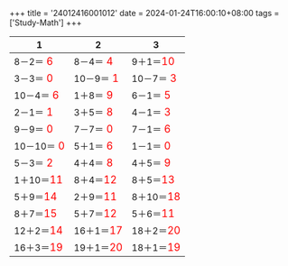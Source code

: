 +++ 
title = '24012416001012' 
date = 2024-01-24T16:00:10+08:00 
tags = ['Study-Math'] 
+++ 

1 | 2 | 3 
-- | -- | -- 
8－2＝<font color=red size=4> 6</font> | 8－4＝<font color=red size=4> 4</font> | 9＋1＝<font color=red size=4>10</font> 
3－3＝<font color=red size=4> 0</font> | 10－9＝<font color=red size=4> 1</font> | 10－7＝<font color=red size=4> 3</font> 
10－4＝<font color=red size=4> 6</font> | 1＋8＝<font color=red size=4> 9</font> | 6－1＝<font color=red size=4> 5</font> 
2－1＝<font color=red size=4> 1</font> | 3＋5＝<font color=red size=4> 8</font> | 4－1＝<font color=red size=4> 3</font> 
9－9＝<font color=red size=4> 0</font> | 7－7＝<font color=red size=4> 0</font> | 7－1＝<font color=red size=4> 6</font> 
10－10＝<font color=red size=4> 0</font> | 5＋1＝<font color=red size=4> 6</font> | 1－1＝<font color=red size=4> 0</font> 
5－3＝<font color=red size=4> 2</font> | 4＋4＝<font color=red size=4> 8</font> | 4＋5＝<font color=red size=4> 9</font> 
1＋10＝<font color=red size=4>11</font> | 8＋4＝<font color=red size=4>12</font> | 8＋5＝<font color=red size=4>13</font> 
5＋9＝<font color=red size=4>14</font> | 2＋9＝<font color=red size=4>11</font> | 8＋10＝<font color=red size=4>18</font> 
8＋7＝<font color=red size=4>15</font> | 5＋7＝<font color=red size=4>12</font> | 5＋6＝<font color=red size=4>11</font> 
12＋2＝<font color=red size=4>14</font> | 16＋1＝<font color=red size=4>17</font> | 18＋2＝<font color=red size=4>20</font> 
16＋3＝<font color=red size=4>19</font> | 19＋1＝<font color=red size=4>20</font> | 18＋1＝<font color=red size=4>19</font> 

